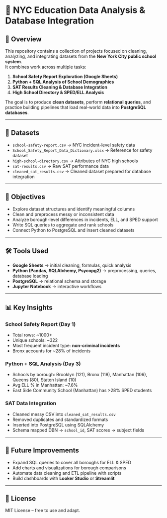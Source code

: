 # 🏫 NYC Education Data Analysis & Database Integration

## 📌 Overview
This repository contains a collection of projects focused on cleaning, analyzing, and integrating datasets from the **New York City public school system**.  
It combines work across multiple tasks:  
1. **School Safety Report Exploration (Google Sheets)**  
2. **Python + SQL Analysis of School Demographics**  
3. **SAT Results Cleaning & Database Integration**  
4. **High School Directory & SPED/ELL Analysis**  

The goal is to produce **clean datasets**, perform **relational queries**, and practice building pipelines that load real-world data into **PostgreSQL databases**.

---

## 📂 Datasets
- `school-safety-report.csv` → NYC incident-level safety data  
- `School_Safety_Report_Data_Dictionary.xlsx` → Reference for safety dataset  
- `high-school-directory.csv` → Attributes of NYC high schools  
- `sat-results.csv` → Raw SAT performance data  
- `cleaned_sat_results.csv` → Cleaned dataset prepared for database integration  

---

## 🎯 Objectives
- Explore dataset structures and identify meaningful columns  
- Clean and preprocess messy or inconsistent data  
- Analyze borough-level differences in incidents, ELL, and SPED support  
- Write SQL queries to aggregate and rank schools  
- Connect Python to PostgreSQL and insert cleaned datasets  

---

## 🛠️ Tools Used
- **Google Sheets** → initial cleaning, formulas, quick analysis  
- **Python (Pandas, SQLAlchemy, Psycopg2)** → preprocessing, queries, database loading  
- **PostgreSQL** → relational schema and storage  
- **Jupyter Notebook** → interactive workflows  

---

## 📊 Key Insights

### School Safety Report (Day 1)
- Total rows: ~1000+  
- Unique schools: ~322  
- Most frequent incident type: **non-criminal incidents**  
- Bronx accounts for ~28% of incidents  

### Python + SQL Analysis (Day 3)
- Schools by borough: Brooklyn (121), Bronx (118), Manhattan (106), Queens (80), Staten Island (10)  
- Avg ELL % in Manhattan: ~7.6%  
- East Side Community School (Manhattan) has >28% SPED students  

### SAT Data Integration
- Cleaned messy CSV into `cleaned_sat_results.csv`  
- Removed duplicates and standardized formats  
- Inserted into PostgreSQL using SQLAlchemy  
- Schema mapped DBN → `school_id`, SAT scores → subject fields  

---

## 📌 Future Improvements
- Expand SQL queries to cover all boroughs for ELL & SPED  
- Add charts and visualizations for borough comparisons  
- Automate data cleaning and ETL pipeline with scripts  
- Build dashboards with **Looker Studio** or **Streamlit**  

---

## 📜 License
MIT License – free to use and adapt.  
